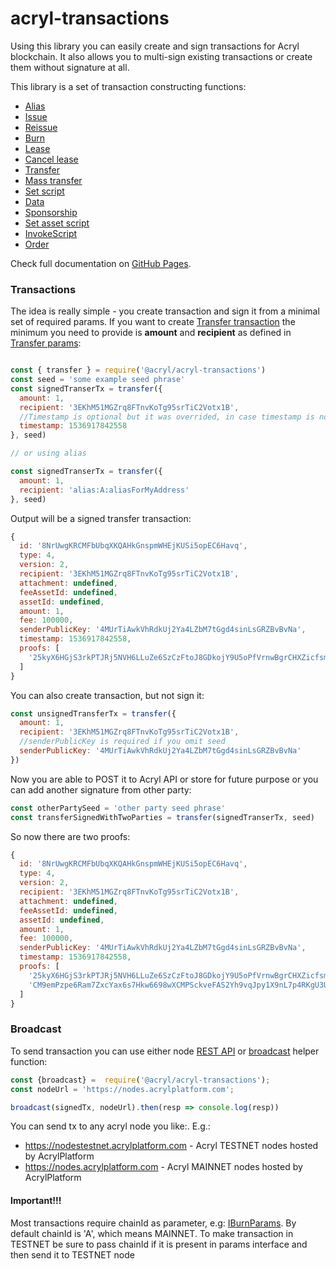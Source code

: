 # acryl-transactions

Using this library you can easily create and sign transactions for Acryl blockchain.
It also allows you to multi-sign existing transactions or create them without signature at all.

This library is a set of transaction constructing functions:
* [Alias](https://acrylplatform.github.io/acryl-transactions/modules/_transactions_alias_.html)
* [Issue](https://acrylplatform.github.io/acryl-transactions/modules/_transactions_issue_.html)
* [Reissue](https://acrylplatform.github.io/acryl-transactions/modules/_transactions_reissue_.html)
* [Burn](https://acrylplatform.github.io/acryl-transactions/modules/_transactions_burn_.html)
* [Lease](https://acrylplatform.github.io/acryl-transactions/modules/_transactions_lease_.html)
* [Cancel lease](https://acrylplatform.github.io/acryl-transactions/modules/_transactions_cancel_lease_.html)
* [Transfer](https://acrylplatform.github.io/acryl-transactions/modules/_transactions_transfer_.html)
* [Mass transfer](https://acrylplatform.github.io/acryl-transactions/modules/_transactions_mass_transfer_.html)
* [Set script](https://acrylplatform.github.io/acryl-transactions/modules/_transactions_set_script_.html)
* [Data](https://acrylplatform.github.io/acryl-transactions/modules/_transactions_data_.html)
* [Sponsorship](https://acrylplatform.github.io/acryl-transactions/modules/_transactions_sponsorship_.html)
* [Set asset script](https://acrylplatform.github.io/acryl-transactions/modules/_transactions_set_asset_script_.html)
* [InvokeScript](https://acrylplatform.github.io/acryl-transactions/modules/_transactions_invoke_script_.html)
* [Order](https://acrylplatform.github.io/acryl-transactions/modules/_requests_order_.html)

Check full documentation on [GitHub Pages](https://acrylplatform.github.io/acryl-transactions/index.html).

### Transactions

The idea is really simple - you create transaction and sign it from a minimal set of required params.
If you want to create [Transfer transaction](https://acrylplatform.github.io/acryl-transactions/interfaces/itransfertransaction.html) the minimum you need to provide is **amount** and **recipient** as defined in [Transfer params](https://acrylplatform.github.io/acryl-transactions/interfaces/itransferparams.html):
```js

const { transfer } = require('@acryl/acryl-transactions')
const seed = 'some example seed phrase'
const signedTranserTx = transfer({ 
  amount: 1,
  recipient: '3EKhM51MGZrq8FTnvKoTg95srTiC2Votx1B',
  //Timestamp is optional but it was overrided, in case timestamp is not provided it will fallback to Date.now(). You can set any oftional params yourself. go check full docs
  timestamp: 1536917842558 
}, seed)

// or using alias

const signedTranserTx = transfer({ 
  amount: 1,
  recipient: 'alias:A:aliasForMyAddress'
}, seed)
```

Output will be a signed transfer transaction:
```js
{
  id: '8NrUwgKRCMFbUbqXKQAHkGnspmWHEjKUSi5opEC6Havq',
  type: 4,
  version: 2,
  recipient: '3EKhM51MGZrq8FTnvKoTg95srTiC2Votx1B',
  attachment: undefined,
  feeAssetId: undefined,
  assetId: undefined,
  amount: 1,
  fee: 100000,
  senderPublicKey: '4MUrTiAwkVhRdkUj2Ya4LZbM7tGgd4sinLsGRZBvBvNa',
  timestamp: 1536917842558,
  proofs: [
    '25kyX6HGjS3rkPTJRj5NVH6LLuZe6SzCzFtoJ8GDkojY9U5oPfVrnwBgrCHXZicfsmLthPUjTrfT9TQL2ciYrPGE'
  ]
}
```

You can also create transaction, but not sign it:
```javascript
const unsignedTransferTx = transfer({ 
  amount: 1,
  recipient: '3EKhM51MGZrq8FTnvKoTg95srTiC2Votx1B',
  //senderPublicKey is required if you omit seed
  senderPublicKey: '4MUrTiAwkVhRdkUj2Ya4LZbM7tGgd4sinLsGRZBvBvNa' 
})
```

Now you are able to POST it to Acryl API or store for future purpose or you can add another signature from other party:
```js
const otherPartySeed = 'other party seed phrase'
const transferSignedWithTwoParties = transfer(signedTranserTx, seed)
```

So now there are two proofs:
```js
{
  id: '8NrUwgKRCMFbUbqXKQAHkGnspmWHEjKUSi5opEC6Havq',
  type: 4,
  version: 2,
  recipient: '3EKhM51MGZrq8FTnvKoTg95srTiC2Votx1B',
  attachment: undefined,
  feeAssetId: undefined,
  assetId: undefined,
  amount: 1,
  fee: 100000,
  senderPublicKey: '4MUrTiAwkVhRdkUj2Ya4LZbM7tGgd4sinLsGRZBvBvNa',
  timestamp: 1536917842558,
  proofs: [
    '25kyX6HGjS3rkPTJRj5NVH6LLuZe6SzCzFtoJ8GDkojY9U5oPfVrnwBgrCHXZicfsmLthPUjTrfT9TQL2ciYrPGE',
    'CM9emPzpe6Ram7ZxcYax6s7Hkw6698wXCMPSckveFAS2Yh9vqJpy1X9nL7p4RKgU3UEa8c9RGXfUK6mFFq4dL9z'
  ]
}
```

### Broadcast
To send transaction you can use either node [REST API](https://nodes.acrylplatform.com/api-docs/index.html#!/transactions/broadcast) or [broadcast](https://acrylplatform.github.io/acryl-transactions/globals.html#broadcast) helper function:
```javascript
const {broadcast} =  require('@acryl/acryl-transactions');
const nodeUrl = 'https://nodes.acrylplatform.com';

broadcast(signedTx, nodeUrl).then(resp => console.log(resp))
```
You can send tx to any acryl node you like:. E.g.:
* https://nodestestnet.acrylplatform.com - Acryl TESTNET nodes hosted by AcrylPlatform
* https://nodes.acrylplatform.com - Acryl MAINNET nodes hosted by AcrylPlatform
#### Important!!!
Most transactions require chainId as parameter, e.g: [IBurnParams](https://acrylplatform.github.io/acryl-transactions/interfaces/iburnparams.html). By default chainId is 'A', which means MAINNET. To make transaction in TESTNET be sure to pass chainId if it is present in params interface and then send it to TESTNET node

